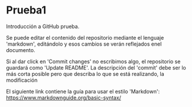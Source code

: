 # Prueba1
Introducción a GitHub prueba.

Se puede editar el contenido del repositorio mediante el lenguaje 'markdown', editándolo y esos cambios se verán reflejados enel documento.

Si al dar click en 'Commit changes' no escribimos algo, el repositorio se guardará como 'Update README'. La descripción del 'commit' debe ser lo más corta posible pero que describa lo que se está realizando, la modificación

El siguiente link contiene la guía para usar el estilo 'Markdown': https://www.markdownguide.org/basic-syntax/
